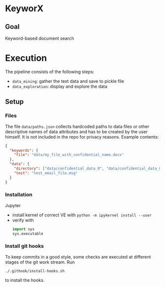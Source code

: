 <!-- [![Build Status](https://travis-ci.org/cyber-fighters/SemantiX.svg?branch=master)](https://travis-ci.org/cyber-fighters/SemantiX) -->

# KeyworX

## Goal
Keyword-based document search

# Execution
The pipeline consists of the following steps:
* `data_mining`: gather the text data and save to pickle file
* `data_exploration`: display and explore the data

## Setup

### Files
The file `data/paths.json` collects hardcoded paths to data files or other descriptive names of data attributes and has to be created by the user himself. It is not included in the repo for privacy reasons. Example contents:
```json
{
  "keywords": {
    "file": "data/my_file_with_confidential_name.docx"
  },
  "data": {
    "directory": ["data/confidential_data_0", "data/confidential_data_0"],
    "test": "test_email_file.msg"
  }
}

```

### Installation

Jupyter
* install kernel of correct VE with `python -m ipykernel install --user`
* verify with
	```python
	import sys
	sys.executable
	```
	
### Install git hooks
To keep commits in a good style, some checks are executed at different stages of the git work stream. Run
```shell
./.githook/install-hooks.sh
```
to install the hooks.
